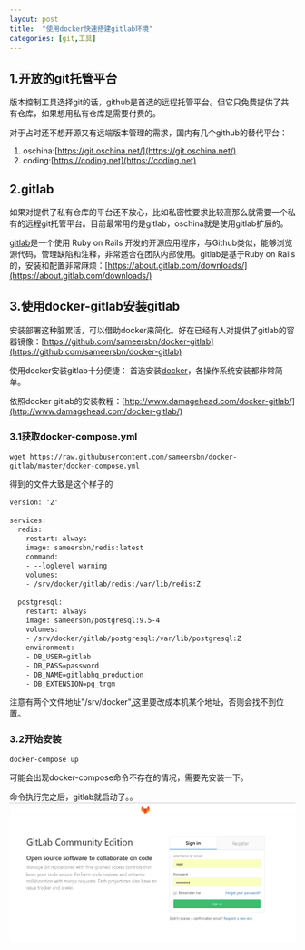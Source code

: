 ```yaml
---
layout: post
title:  "使用docker快速搭建gitlab环境"
categories: [git,工具]
---
```



## 1.开放的git托管平台
版本控制工具选择git的话，github是首选的远程托管平台。但它只免费提供了共有仓库，如果想用私有仓库是需要付费的。

对于占时还不想开源又有远端版本管理的需求，国内有几个github的替代平台：
1. oschina:[https://git.oschina.net/](https://git.oschina.net/)
2. coding:[https://coding.net](https://coding.net)

## 2.gitlab
如果对提供了私有仓库的平台还不放心，比如私密性要求比较高那么就需要一个私有的远程git托管平台。目前最常用的是gitlab，oschina就是使用gitlab扩展的。

[gitlab](https://about.gitlab.com/)是一个使用 Ruby on Rails 开发的开源应用程序，与Github类似，能够浏览源代码，管理缺陷和注释，非常适合在团队内部使用。gitlab是基于Ruby on Rails的，安装和配置非常麻烦：[https://about.gitlab.com/downloads/](https://about.gitlab.com/downloads/)

## 3.使用docker-gitlab安装gitlab

安装部署这种脏累活，可以借助docker来简化。好在已经有人对提供了gitlab的容器镜像：[https://github.com/sameersbn/docker-gitlab](https://github.com/sameersbn/docker-gitlab)

使用docker安装gitlab十分便捷：
首选安装[docker](https://www.docker.com/)，各操作系统安装都非常简单。


依照docker gitlab的安装教程：[http://www.damagehead.com/docker-gitlab/](http://www.damagehead.com/docker-gitlab/)

### 3.1获取docker-compose.yml
```
wget https://raw.githubusercontent.com/sameersbn/docker-gitlab/master/docker-compose.yml
```
得到的文件大致是这个样子的


```
version: '2'

services:
  redis:
    restart: always
    image: sameersbn/redis:latest
    command:
    - --loglevel warning
    volumes:
    - /srv/docker/gitlab/redis:/var/lib/redis:Z

  postgresql:
    restart: always
    image: sameersbn/postgresql:9.5-4
    volumes:
    - /srv/docker/gitlab/postgresql:/var/lib/postgresql:Z
    environment:
    - DB_USER=gitlab
    - DB_PASS=password
    - DB_NAME=gitlabhq_production
    - DB_EXTENSION=pg_trgm

```
注意有两个文件地址"/srv/docker",这里要改成本机某个地址，否则会找不到位置。

### 3.2开始安装
```
docker-compose up
```
可能会出现docker-compose命令不存在的情况，需要先安装一下。

命令执行完之后，gitlab就启动了。。
![image](/asserts/201701/gitlab.png)

